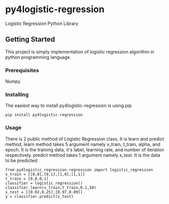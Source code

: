 # py4logistic-regression

Logistic Regression Python Library

## Getting Started

This project is simply implementation of logistic regression algorithm in python programming language.

### Prerequisites

Numpy


### Installing

The easiest way to install py4logistic-regression is using pip

```
pip install py4logistic-regression
```

### Usage
There is 2 public method of Logistic Regression class. It is learn and predict method, learn method takes 5 argument namely x_train, t_train, alpha, and epoch. It is the training data, it's label, learning rate, and number of iteration respectively. predict method takes 1 argument namely x_test. It is the data to be predicted
```
from py4logistic_regression.regression import logistic_regression
x_train = [[0,0],[0,1],[1,0],[1,1]]
t_train = [0,0,0,1]
classifier = logistic_regression()
classifier.learn(x_train,t_train,0.1,50)
x_test = [[0.02,0.25],[0.97,0.89]]
y = classifier.predict(x_test)
```
